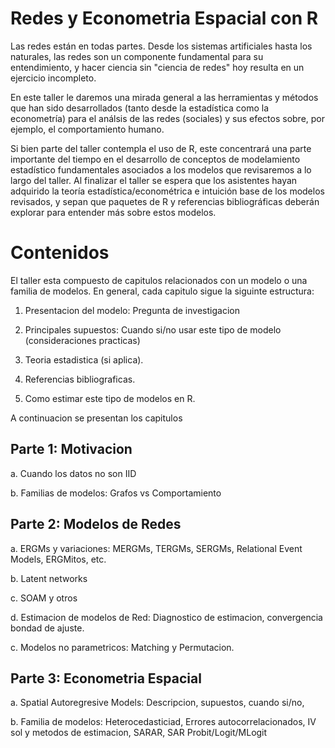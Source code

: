 
# Redes y Econometria Espacial con R

Las redes están en todas partes. Desde los sistemas artificiales hasta los
naturales, las redes son un componente fundamental para su entendimiento, y
hacer ciencia sin "ciencia de redes" hoy resulta en un ejercicio incompleto.

En este taller le daremos una mirada general a las herramientas y métodos
que han sido desarrollados (tanto desde la estadística como la econometría) para
el análsis de las redes (sociales) y sus efectos sobre, por ejemplo, el 
comportamiento humano.

Si bien parte del taller contempla el uso de R, este concentrará una parte
importante del tiempo en el desarrollo de conceptos de modelamiento estadístico
fundamentales asociados a los modelos que revisaremos a lo largo del taller.
Al finalizar el taller se espera que los asistentes hayan adquirido la teoría
estadística/econométrica e intuición base de los modelos revisados, y
sepan que paquetes de R y referencias bibliográficas deberán explorar
para entender más sobre estos modelos.

# Contenidos

El taller esta compuesto de capitulos relacionados con un modelo o una familia
de modelos. En general, cada capitulo sigue la siguinte estructura:

1.  Presentacion del modelo: Pregunta de investigacion

2.  Principales supuestos: Cuando si/no usar este tipo de modelo (consideraciones
    practicas)

3.  Teoria estadistica (si aplica).

4.  Referencias bibliograficas.

5.  Como estimar este tipo de modelos en R.

A continuacion se presentan los capitulos

## Parte 1: Motivacion

a.  Cuando los datos no son IID

b.  Familias de modelos: Grafos vs Comportamiento

## Parte 2: Modelos de Redes

a.  ERGMs y variaciones: MERGMs, TERGMs, SERGMs, Relational Event Models, ERGMitos, etc.

b.  Latent networks

c.  SOAM y otros

d.  Estimacion de modelos de Red: Diagnostico de estimacion, convergencia
    bondad de ajuste.
    
c.  Modelos no parametricos: Matching y Permutacion.

## Parte 3: Econometria Espacial

a.  Spatial Autoregresive Models: Descripcion, supuestos, cuando si/no,

b.  Familia de modelos: Heterocedasticiad, Errores autocorrelacionados, IV sol
    y metodos de estimacion, SARAR, SAR Probit/Logit/MLogit


